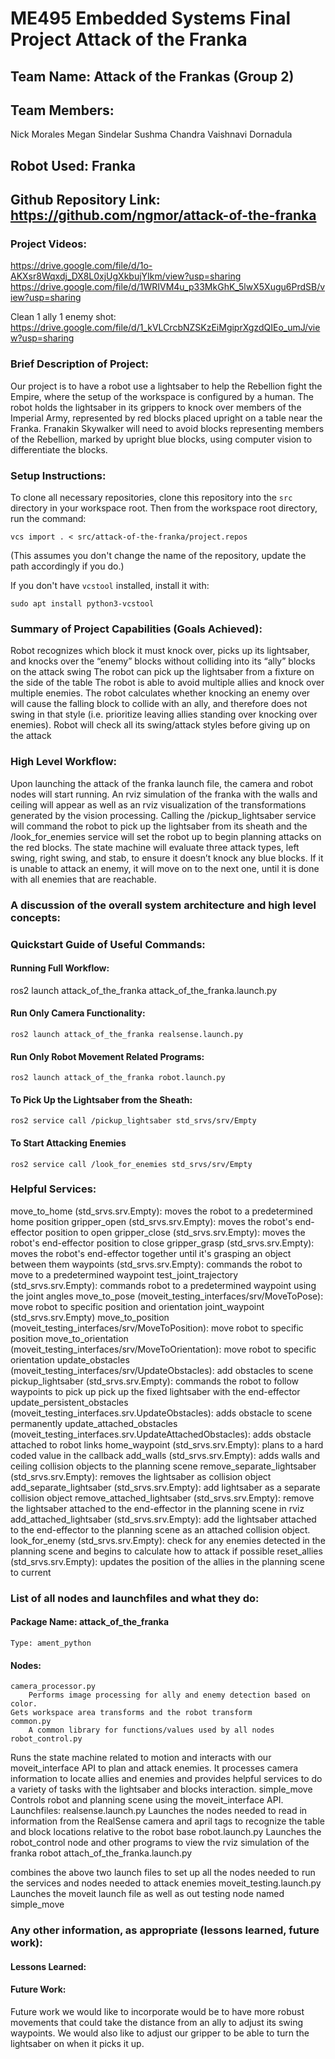 # ME495 Embedded Systems Final Project Attack of the Franka

## Team Name: Attack of the Frankas (Group 2)
## Team Members:
Nick Morales
Megan Sindelar
Sushma Chandra
Vaishnavi Dornadula
## Robot Used: Franka
## Github Repository Link: https://github.com/ngmor/attack-of-the-franka

### Project Videos:
https://drive.google.com/file/d/1o-AKXsr8Wqxdj_DX8L0xjUgXkbujYIkm/view?usp=sharing
https://drive.google.com/file/d/1WRIVM4u_p33MkGhK_5lwX5Xugu6PrdSB/view?usp=sharing

Clean 1 ally 1 enemy shot:
https://drive.google.com/file/d/1_kVLCrcbNZSKzEiMgiprXgzdQIEo_umJ/view?usp=sharing

### Brief Description of Project:
Our project is to have a robot use a lightsaber to help the Rebellion fight the Empire, where the setup of the workspace is configured by a human. The robot holds the lightsaber in its grippers to knock over members of the Imperial Army, represented by red blocks placed upright on a table near the Franka. Franakin Skywalker will need to avoid blocks representing members of the Rebellion, marked by upright blue blocks, using computer vision to differentiate the blocks.

### Setup Instructions:
To clone all necessary repositories, clone this repository into the `src` directory in your workspace root. Then from the workspace root directory, run the command:

`vcs import . < src/attack-of-the-franka/project.repos`

(This assumes you don't change the name of the repository, update the path accordingly if you do.)

If you don't have `vcstool` installed, install it with:

`sudo apt install python3-vcstool`

### Summary of Project Capabilities (Goals Achieved): 
Robot recognizes which block it must knock over, picks up its lightsaber, and knocks over the “enemy” blocks without colliding into its “ally” blocks on the attack swing
The robot can pick up the lightsaber from a fixture on the side of the table
The robot is able to avoid multiple allies and knock over multiple enemies.
The robot calculates whether knocking an enemy over will cause the falling block to collide with an ally, and therefore does not swing in that style (i.e. prioritize leaving allies standing over knocking over enemies).
Robot will check all its swing/attack styles before giving up on the attack

### High Level Workflow:
Upon launching the attack of the franka launch file, the camera and robot nodes will start running. An rviz simulation of the franka with the walls and ceiling will appear as well as an rviz visualization of the transformations generated by the vision processing. Calling the /pickup_lightsaber service will command the robot to pick up the lightsaber from its sheath and the /look_for_enemies service will set the robot up to begin planning attacks on the red blocks. The state machine will evaluate three attack types, left swing, right swing, and stab, to ensure it doesn’t knock any blue blocks. If it is unable to attack an enemy, it will move on to the next one, until it is done with all enemies that are reachable.

### A discussion of the overall system architecture and high level concepts:


### Quickstart Guide of Useful Commands:
#### Running Full Workflow:
ros2 launch attack_of_the_franka attack_of_the_franka.launch.py
    
#### Run Only Camera Functionality:
    ros2 launch attack_of_the_franka realsense.launch.py

#### Run Only Robot Movement Related Programs:
    ros2 launch attack_of_the_franka robot.launch.py

#### To Pick Up the Lightsaber from the Sheath:
    ros2 service call /pickup_lightsaber std_srvs/srv/Empty

#### To Start Attacking Enemies
    ros2 service call /look_for_enemies std_srvs/srv/Empty

### Helpful Services:
move_to_home (std_srvs.srv.Empty): moves the robot to a predetermined home position
gripper_open (std_srvs.srv.Empty): moves the robot's end-effector position to open
gripper_close (std_srvs.srv.Empty): moves the robot's end-effector position to close
gripper_grasp (std_srvs.srv.Empty): moves the robot's end-effector together until               it's grasping an object between them
waypoints (std_srvs.srv.Empty): commands the robot to move to a predetermined waypoint
test_joint_trajectory (std_srvs.srv.Empty): commands robot to a predetermined waypoint using the joint angles
move_to_pose (moveit_testing_interfaces/srv/MoveToPose): move robot to specific position and orientation
joint_waypoint (std_srvs.srv.Empty)
move_to_position (moveit_testing_interfaces/srv/MoveToPosition): move robot to specific position
move_to_orientation (moveit_testing_interfaces/srv/MoveToOrientation): move robot to specific orientation
update_obstacles (moveit_testing_interfaces/srv/UpdateObstacles): add obstacles to scene
pickup_lightsaber (std_srvs.srv.Empty): commands the robot to follow waypoints to pick up pick up the fixed lightsaber with the end-effector
update_persistent_obstacles (moveit_testing_interfaces.srv.UpdateObstacles): adds obstacle to scene permanently
update_attached_obstacles (moveit_testing_interfaces.srv.UpdateAttachedObstacles): adds obstacle attached to robot links
home_waypoint (std_srvs.srv.Empty): plans to a hard coded value in the callback
add_walls (std_srvs.srv.Empty): adds walls and ceiling collision objects to the planning scene
remove_separate_lightsaber (std_srvs.srv.Empty): removes the lightsaber as collision object
add_separate_lightsaber (std_srvs.srv.Empty): add lightsaber as a separate collision object
remove_attached_lightsaber (std_srvs.srv.Empty): remove the lightsaber attached to the end-effector in the planning scene in rviz
add_attached_lightsaber (std_srvs.srv.Empty): add the lightsaber attached to the end-effector to the planning scene as an attached collision object.
look_for_enemy (std_srvs.srv.Empty): check for any enemies detected in the planning scene and begins to calculate how to attack if possible
reset_allies (std_srvs.srv.Empty): updates the position of the allies in the planning scene to current

### List of all nodes and launchfiles and what they do:
#### Package Name: attack_of_the_franka
    Type: ament_python
#### Nodes:
    camera_processor.py
        Performs image processing for ally and enemy detection based on color.
    Gets workspace area transforms and the robot transform
    common.py
        A common library for functions/values used by all nodes
    robot_control.py
Runs the state machine related to motion and interacts with our moveit_interface API to plan and attack enemies. It processes camera information to locate allies and enemies and provides helpful services to do a variety of tasks with the lightsaber and blocks interaction. 
    simple_move
Controls robot and planning scene using the moveit_interface API.
Launchfiles:
    realsense.launch.py 
Launches the nodes needed to read in information from the RealSense camera and april tags to recognize the table and block locations relative to the robot base
    robot.launch.py 
Launches the robot_control node and other programs to view the rviz simulation of the franka robot
    attach_of_the_franka.launch.py 
        
combines the above two launch files to set up all the nodes needed to run the services and nodes needed to attack enemies
    moveit_testing.launch.py
Launches the moveit launch file as well as out testing node named simple_move

### Any other information, as appropriate (lessons learned, future work):
#### Lessons Learned:

#### Future Work:
Future work we would like to incorporate would be to have more robust movements that could take the distance from an ally to adjust its swing waypoints. We would also like to adjust our gripper to be able to turn the lightsaber on when it picks it up. 

